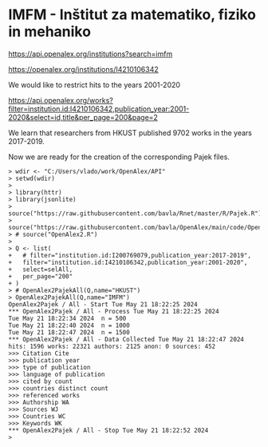 # IMFM - Inštitut za matematiko, fiziko in mehaniko

https://api.openalex.org/institutions?search=imfm

https://openalex.org/institutions/I4210106342

We would like to restrict hits to the years 2001-2020

https://api.openalex.org/works?filter=institution.id:I4210106342,publication_year:2001-2020&select=id,title&per_page=200&page=2

We learn that researchers from HKUST published 9702 works in the years 2017-2019.

Now we are ready for the creation of the corresponding Pajek files.
```
> wdir <- "C:/Users/vlado/work/OpenAlex/API"
> setwd(wdir)
>  
> library(httr)
> library(jsonlite)
> source("https://raw.githubusercontent.com/bavla/Rnet/master/R/Pajek.R")
> source("https://raw.githubusercontent.com/bavla/OpenAlex/main/code/OpenAlex2.R")
> # source("OpenAlex2.R")
>
> Q <- list(
+   # filter="institution.id:I200769079,publication_year:2017-2019",
+   filter="institution.id:I4210106342,publication_year:2001-2020",
+   select=selAll,
+   per_page="200"
+ )
> # OpenAlex2PajekAll(Q,name="HKUST")
> OpenAlex2PajekAll(Q,name="IMFM")
OpenAlex2Pajek / All - Start Tue May 21 18:22:25 2024 
*** OpenAlex2Pajek / All - Process Tue May 21 18:22:25 2024 
Tue May 21 18:22:34 2024  n = 500 
Tue May 21 18:22:40 2024  n = 1000 
Tue May 21 18:22:47 2024  n = 1500 
*** OpenAlex2Pajek / All - Data Collected Tue May 21 18:22:47 2024 
hits: 1596 works: 22321 authors: 2125 anon: 0 sources: 452 
>>> Citation Cite
>>> publication year
>>> type of publication
>>> language of publication
>>> cited by count
>>> countries distinct count
>>> referenced works
>>> Authorship WA
>>> Sources WJ
>>> Countries WC
>>> Keywords WK
*** OpenAlex2Pajek / All - Stop Tue May 21 18:22:52 2024 
> 
```
